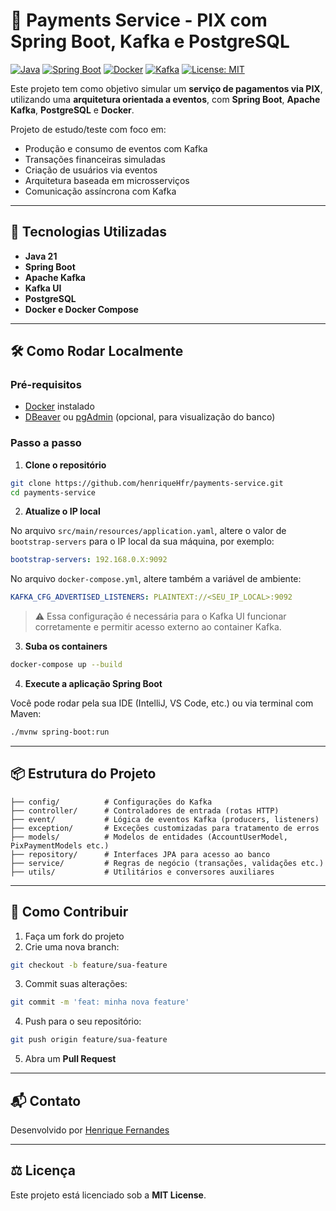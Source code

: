 # 💸 Payments Service - PIX com Spring Boot, Kafka e PostgreSQL

[![Java](https://img.shields.io/badge/Java-21-blue.svg)](https://www.oracle.com/java/)
[![Spring Boot](https://img.shields.io/badge/Spring_Boot-3.x-brightgreen.svg)](https://spring.io/projects/spring-boot)
[![Docker](https://img.shields.io/badge/Docker-Compose-blue.svg)](https://www.docker.com/)
[![Kafka](https://img.shields.io/badge/Apache_Kafka-Event_Driven-black.svg)](https://kafka.apache.org/)
[![License: MIT](https://img.shields.io/badge/License-MIT-yellow.svg)](LICENSE)

Este projeto tem como objetivo simular um **serviço de pagamentos via PIX**, utilizando uma **arquitetura orientada a eventos**, com **Spring Boot**, **Apache Kafka**, **PostgreSQL** e **Docker**.

Projeto de estudo/teste com foco em:

* Produção e consumo de eventos com Kafka
* Transações financeiras simuladas
* Criação de usuários via eventos
* Arquitetura baseada em microsserviços
* Comunicação assíncrona com Kafka

---

## 🚀 Tecnologias Utilizadas

* **Java 21**
* **Spring Boot**
* **Apache Kafka**
* **Kafka UI**
* **PostgreSQL**
* **Docker e Docker Compose**

---

## 🛠️ Como Rodar Localmente

### Pré-requisitos

* [Docker](https://www.docker.com/) instalado
* [DBeaver](https://dbeaver.io/) ou [pgAdmin](https://www.pgadmin.org/) (opcional, para visualização do banco)

### Passo a passo

1. **Clone o repositório**

```bash
git clone https://github.com/henriqueHfr/payments-service.git
cd payments-service
```

2. **Atualize o IP local**

No arquivo `src/main/resources/application.yaml`, altere o valor de `bootstrap-servers` para o IP local da sua máquina, por exemplo:

```yaml
bootstrap-servers: 192.168.0.X:9092
```

No arquivo `docker-compose.yml`, altere também a variável de ambiente:

```yaml
KAFKA_CFG_ADVERTISED_LISTENERS: PLAINTEXT://<SEU_IP_LOCAL>:9092
```

> ⚠️ Essa configuração é necessária para o Kafka UI funcionar corretamente e permitir acesso externo ao container Kafka.

3. **Suba os containers**

```bash
docker-compose up --build
```

4. **Execute a aplicação Spring Boot**

Você pode rodar pela sua IDE (IntelliJ, VS Code, etc.) ou via terminal com Maven:

```bash
./mvnw spring-boot:run
```

---

## 📦 Estrutura do Projeto

```
├── config/          # Configurações do Kafka
├── controller/      # Controladores de entrada (rotas HTTP)
├── event/           # Lógica de eventos Kafka (producers, listeners)
├── exception/       # Exceções customizadas para tratamento de erros
├── models/          # Modelos de entidades (AccountUserModel, PixPaymentModels etc.)
├── repository/      # Interfaces JPA para acesso ao banco
├── service/         # Regras de negócio (transações, validações etc.)
├── utils/           # Utilitários e conversores auxiliares
```

---

## 🤝 Como Contribuir

1. Faça um fork do projeto
2. Crie uma nova branch:

```bash
git checkout -b feature/sua-feature
```

3. Commit suas alterações:

```bash
git commit -m 'feat: minha nova feature'
```

4. Push para o seu repositório:

```bash
git push origin feature/sua-feature
```

5. Abra um **Pull Request**

---

## 📬 Contato

Desenvolvido por [Henrique Fernandes](https://github.com/henriqueHfr)

---

## ⚖️ Licença

Este projeto está licenciado sob a **MIT License**.

